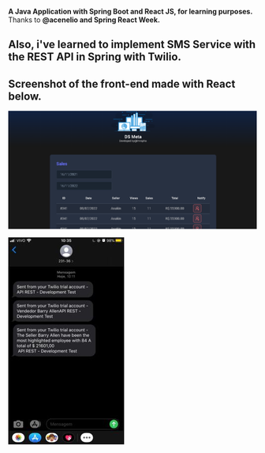 **A Java Application with Spring Boot and React JS, for learning purposes.** Thanks to **@acenelio and Spring React Week.**

## Also, i've learned to implement SMS Service with the REST API in Spring with Twilio. 
## Screenshot of the front-end made with React below.

![alt text](/frontend/src/assets/img/print.png)

![alt text](/frontend/src/assets/img/print2.png)


